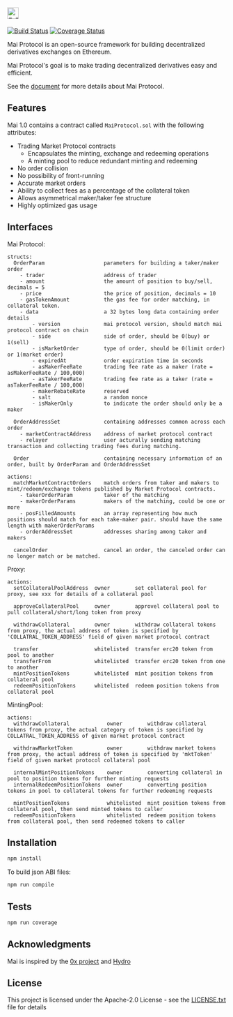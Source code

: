 # <img src="https://raw.github.com/mcdexio/mai-protocol/master/images/logo.png" height="26px" title="Mai Protocol" />

[![Build Status](https://travis-ci.org/mcdexio/mai-protocol.svg?branch=master)](https://travis-ci.org/mcdexio/mai-protocol)
[![Coverage Status](https://coveralls.io/repos/github/mcdexio/mai-protocol/badge.svg?branch=master)](https://coveralls.io/github/mcdexio/mai-protocol?branch=master)

Mai Protocol is an open-source framework for building decentralized derivatives exchanges on Ethereum.

Mai Protocol's goal is to make trading decentralized derivatives easy and efficient.

See the [document](https://github.com/mcdexio/documents/blob/master/en/mai.md) for more details about Mai Protocol.

## Features

Mai 1.0 contains a contract called `MaiProtocol.sol` with the following attributes:

* Trading Market Protocol contracts
  * Encapsulates the minting, exchange and redeeming operations
  * A minting pool to reduce redundant minting and redeeming
* No order collision
* No possibility of front-running
* Accurate market orders
* Ability to collect fees as a percentage of the collateral token
* Allows asymmetrical maker/taker fee structure
* Highly optimized gas usage

## Interfaces

Mai Protocol:
```
structs:
  OrderParam                   parameters for building a taker/maker order
    - trader                   address of trader
    - amount                   the amount of position to buy/sell, decimals = 5
    - price                    the price of position, decimals = 10
    - gasTokenAmount           the gas fee for order matching, in collateral token. 
    - data                     a 32 bytes long data containing order details
        - version              mai protocol version, should match mai protocol contract on chain
        - side                 side of order, should be 0(buy) or 1(sell)
        - isMarketOrder        type of order, should be 0(limit order) or 1(market order)
        - expiredAt            order expiration time in seconds
        - asMakerFeeRate       trading fee rate as a maker (rate = asMakerFeeRate / 100,000)
        - asTakerFeeRate       trading fee rate as a taker (rate = asTakerFeeRate / 100,000)
        - makerRebateRate      reserved
        - salt                 a random nonce
        - isMakerOnly          to indicate the order should only be a maker
	
  OrderAddressSet              containing addresses common across each order
    - marketContractAddress    address of market protocol contract
    - relayer                  user acturally sending matching transaction and collecting trading fees during matching.
	
  Order                        containing necessary information of an order, built by OrderParam and OrderAddressSet

actions:
  matchMarketContractOrders    match orders from taker and makers to mint/redeem/exchange tokens published by Market Protocol contracts.
    - takerOrderParam          taker of the matching
    - makerOrderParams         makers of the matching, could be one or more
    - posFilledAmounts         an array representing how much positions should match for each take-maker pair. should have the same length with makerOrderParams
    - orderAddressSet          addresses sharing among taker and makers

  cancelOrder                  cancel an order, the canceled order can no longer match or be matched.
```

Proxy:
```
actions:
  setCollateralPoolAddress  owner        set collateral pool for proxy, see xxx for details of a collateral pool

  approveCollateralPool     owner        approvel collateral pool to pull collateral/short/long token from proxy

  withdrawCollateral        owner        withdraw collateral tokens from proxy, the actual address of token is specified by 'COLLATRAL_TOKEN_ADDRESS' field of given market protocol contract

  transfer                  whitelisted  transfer erc20 token from pool to another
  transferFrom              whitelisted  transfer erc20 token from one to another
  mintPositionTokens        whitelisted  mint position tokens from collateral pool
  redeemPositionTokens      whitelisted  redeem position tokens from collateral pool
```

MintingPool:
```
actions:
  withdrawCollateral            owner        withdraw collateral tokens from proxy, the actual category of token is specified by COLLATRAL_TOKEN_ADDRESS of given market protocol contract

  withdrawMarketToken           owner        withdraw market tokens from proxy, the actual address of token is specified by 'mktToken' field of given market protocol collateral pool

  internalMintPositionTokens    owner        converting collateral in pool to position tokens for further minting requests
  internalRedeemPositionTokens  owner        converting position tokens in pool to collateral tokens for further redeeming requests

  mintPositionTokens            whitelisted  mint position tokens from collateral pool, then send minted tokens to caller
  redeemPositionTokens          whitelisted  redeem position tokens from collateral pool, then send redeemed tokens to caller
```

## Installation

```bash
npm install
```
To build json ABI files:

```bash
npm run compile
```

## Tests

```bash
npm run coverage
```

## Acknowledgments

Mai is inspired by the [0x project](https://github.com/0xProject) and [Hydro](https://github.com/HydroProtocol)

## License

This project is licensed under the Apache-2.0 License - see the [LICENSE.txt](LICENSE.txt) file for details
